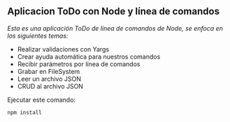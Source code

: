 ## Aplicacion ToDo con Node y línea de comandos

_Esta es una aplicación ToDo de línea de comandos de Node, se enfoca en los siguientes temas:_

* Realizar validaciones con Yargs
* Crear ayuda automática para nuestros comandos
* Recibir parámetros por línea de comandos
* Grabar en FileSystem
* Leer un archivo JSON
* CRUD al archivo JSON

Ejecutar este comando:

```
npm install
```
